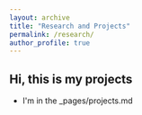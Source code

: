 ```yaml
---
layout: archive
title: "Research and Projects"
permalink: /research/
author_profile: true
---
```


## Hi, this is my projects
* I'm in the _pages/projects.md